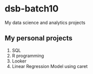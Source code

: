 # dsb-batch10
My data science and analytics projects

## My personal projects

1. SQL
2. R programming
3. Looker
4. Linear Regression Model using caret

